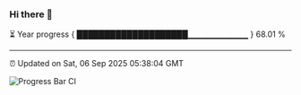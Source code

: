 ### Hi there 👋

⏳ Year progress { ████████████████████▁▁▁▁▁▁▁▁▁▁ } 68.01 %

---

⏰ Updated on Sat, 06 Sep 2025 05:38:04 GMT

![Progress Bar CI](https://github.com/IshwaranRudhara/GIT-ACTION/workflows/Progress%20Bar%20CI/badge.svg)
